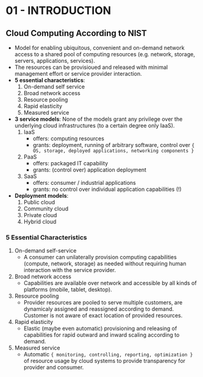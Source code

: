 # 01 - INTRODUCTION

## Cloud Computing According to NIST
* Model for enabling ubiquitous, convenient and on-demand network access to a shared pool of computing resources (e.g. network, storage, servers, applications, services). 
* The resources can be provisioued and released with minimal management effort or service provider interaction.
* **5 essential characteristics**:
    1. On-demand self service
    2. Broad network access
    3. Resource pooling
    4. Rapid elasticity
    5. Measured service
* **3 service models**:
None of the models grant any privilege over the underlying cloud infrastructures (to a certain degree only IaaS). 
    1. IaaS
        * offers: computing resources
        * grants: deployment, running of arbitrary software, control over `{ OS, storage, deployed applications, networking components }`
    2. PaaS
        * offers: packaged IT capability
        * grants: (control over) application deployment
    3. SaaS
        * offers: consumer / industrial applications
        * grants: no control over individual application capabilities (!)
* **Deployment models**:
    1. Public cloud
    2. Community cloud
    3. Private cloud
    4. Hybrid cloud

### 5 Essential Characteristics
1. On-demand self-service
    * A consumer can unilaterally provision computing capabilities (compute, network, storage) as needed without requiring human interaction with the service provider.
2. Broad network access
    * Capabilities are available over network and accessible by all kinds of platforms (mobile, tablet, desktop).
3. Resource pooling
    * Provider resources are pooled to serve multiple customers, are dynamicaly assigned and reassigned according to demand. Customer is not aware of exact location of provided resources.
4. Rapid elasticity
    * Elastic (maybe even automatic) provisioning and releasing of capabilities for rapid outward and inward scaling according to demand. 
5. Measured service
    * Automatic `{ monitoring, controlling, reporting, optimization }` of resource usage by cloud systems to provide transparency for provider and consumer. 
    